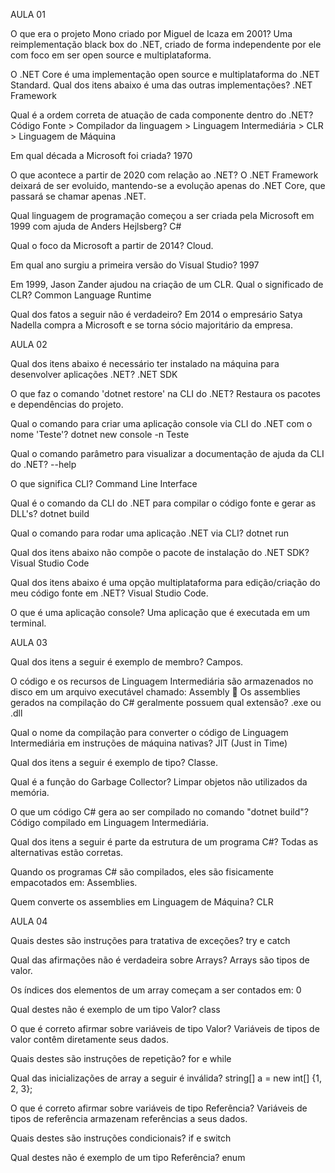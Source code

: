 AULA 01

O que era o projeto Mono criado por Miguel de Icaza em 2001?
Uma reimplementação black box do .NET, criado de forma independente por ele com foco em ser open source e multiplataforma.

O .NET Core é uma implementação open source e multiplataforma do .NET Standard. Qual dos itens abaixo é uma das outras implementações?
.NET Framework

Qual é a ordem correta de atuação de cada componente dentro do .NET?
Código Fonte > Compilador da linguagem > Linguagem Intermediária > CLR > Linguagem de Máquina

Em qual década a Microsoft foi criada?
1970

O que acontece a partir de 2020 com relação ao .NET?
O .NET Framework deixará de ser evoluido, mantendo-se a evolução apenas do .NET Core, que passará se chamar apenas .NET.

Qual linguagem de programação começou a ser criada pela Microsoft em 1999 com ajuda de Anders Hejlsberg?
C#

Qual o foco da Microsoft a partir de 2014?
Cloud.

Em qual ano surgiu a primeira versão do Visual Studio?
1997

Em 1999, Jason Zander ajudou na criação de um CLR. Qual o significado de CLR?
Common Language Runtime

Qual dos fatos a seguir não é verdadeiro?
Em 2014 o empresário Satya Nadella compra a Microsoft e se torna sócio majoritário da empresa.

AULA 02

Qual dos itens abaixo é necessário ter instalado na máquina para desenvolver aplicações .NET?
.NET SDK

O que faz o comando 'dotnet restore' na CLI do .NET?
Restaura os pacotes e dependências do projeto.

Qual o comando para criar uma aplicação console via CLI do .NET com o nome 'Teste'?
dotnet new console -n Teste

Qual o comando parâmetro para visualizar a documentação de ajuda da CLI do .NET?
--help

O que significa CLI?
Command Line Interface

Qual é o comando da CLI do .NET para compilar o código fonte e gerar as DLL's?
dotnet build

Qual o comando para rodar uma aplicação .NET via CLI?
dotnet run

Qual dos itens abaixo não compõe o pacote de instalação do .NET SDK?
Visual Studio Code

Qual dos itens abaixo é uma opção multiplataforma para edição/criação do meu código fonte em .NET?
Visual Studio Code.

O que é uma aplicação console?
Uma aplicação que é executada em um terminal.

AULA 03

Qual dos itens a seguir é exemplo de membro?
Campos.

O código e os recursos de Linguagem Intermediária são armazenados no disco em um arquivo executável chamado:
Assembly

Os assemblies gerados na compilação do C# geralmente possuem qual extensão?
.exe ou .dll

Qual o nome da compilação para converter o código de Linguagem Intermediária em instruções de máquina nativas?
JIT (Just in Time)

Qual dos itens a seguir é exemplo de tipo?
Classe.

Qual é a função do Garbage Collector?
Limpar objetos não utilizados da memória.

O que um código C# gera ao ser compilado no comando "dotnet build"?
Código compilado em Linguagem Intermediária.

Qual dos itens a seguir é parte da estrutura de um programa C#?
Todas as alternativas estão corretas.

Quando os programas C# são compilados, eles são fisicamente empacotados em:
Assemblies.

Quem converte os assemblies em Linguagem de Máquina?
CLR

AULA 04

Quais destes são instruções para tratativa de exceções?
try e catch

Qual das afirmações não é verdadeira sobre Arrays?
Arrays são tipos de valor.

Os índices dos elementos de um array começam a ser contados em:
0

Qual destes não é exemplo de um tipo Valor?
class

O que é correto afirmar sobre variáveis de tipo Valor?
Variáveis de tipos de valor contêm diretamente seus dados.

Quais destes são instruções de repetição?
for e while

Qual das inicializações de array a seguir é inválida?
string[] a = new int[] {1, 2, 3};

O que é correto afirmar sobre variáveis de tipo Referência?
Variáveis de tipos de referência armazenam referências a seus dados.

Quais destes são instruções condicionais?
if e switch

Qual destes não é exemplo de um tipo Referência?
enum








